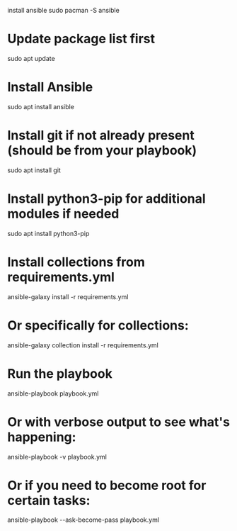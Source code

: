 install ansible 
sudo pacman -S ansible

# Update package list first
sudo apt update

# Install Ansible
sudo apt install ansible

# Install git if not already present (should be from your playbook)
sudo apt install git

# Install python3-pip for additional modules if needed
sudo apt install python3-pip


# Install collections from requirements.yml
ansible-galaxy install -r requirements.yml

# Or specifically for collections:
ansible-galaxy collection install -r requirements.yml

# Run the playbook
ansible-playbook playbook.yml

# Or with verbose output to see what's happening:
ansible-playbook -v playbook.yml

# Or if you need to become root for certain tasks:
ansible-playbook --ask-become-pass playbook.yml